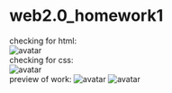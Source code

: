 # web2.0_homework1
checking for html:  
![avatar](html_check.png)  
checking for css:  
![avatar](css_check.png)  
preview of work:
![avatar](pie_page1.png)
![avatar](pie_page2.png)
